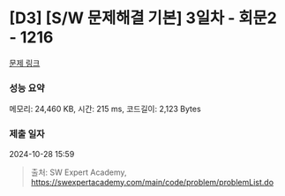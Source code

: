 # [D3] [S/W 문제해결 기본] 3일차 - 회문2 - 1216 

[문제 링크](https://swexpertacademy.com/main/code/problem/problemDetail.do?contestProbId=AV14Rq5aABUCFAYi) 

### 성능 요약

메모리: 24,460 KB, 시간: 215 ms, 코드길이: 2,123 Bytes

### 제출 일자

2024-10-28 15:59



> 출처: SW Expert Academy, https://swexpertacademy.com/main/code/problem/problemList.do